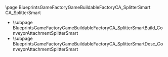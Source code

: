 \page BlueprintsGameFactoryGameBuildableFactoryCA_SplitterSmart CA_SplitterSmart
- \subpage BlueprintsGameFactoryGameBuildableFactoryCA_SplitterSmartBuild_ConveyorAttachmentSplitterSmart
- \subpage BlueprintsGameFactoryGameBuildableFactoryCA_SplitterSmartDesc_ConveyorAttachmentSplitterSmart
